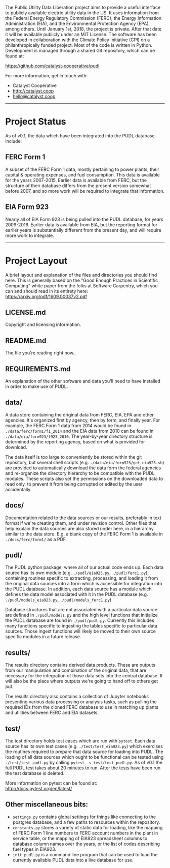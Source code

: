 The Public Utility Data Liberation project aims to provide a useful interface
to publicly available electric utility data in the US.  It uses information
from the Federal Energy Regulatory Commission (FERC), the Energy Information
Administration (EIA), and the Environmental Protection Agency (EPA), among
others. Until January 1st, 2018, the project is private. After that date it
will be available publicly under an MIT License. The software has been
developed in collaboration with the Climate Policy Initiative (CPI) on a
philanthropically funded project. Most of the code is written in Python.
Development is managed through a shared Git repository, which can be found at:

https://github.com/catalyst-cooperative/pudl

For more information, get in touch with:
 - Catalyst Cooperative
 - http://catalyst.coop
 - hello@catalyst.coop

---
# Project Status
As of v0.1, the data which have been integrated into the PUDL database include:

## FERC Form 1
A subset of the FERC Form 1 data, mostly pertaining to power plants, their
capital & operating expenses, and fuel consumption. This data is available for
the years 2007-2015. Earlier data is available from FERC, but the structure of
their database differs from the present version somewhat before 2007, and so
more work will be required to integrate that information.

## EIA Form 923
Nearly all of EIA Form 923 is being pulled into the PUDL database, for years
2009-2016. Earlier data is available from EIA, but the reporting format for
earlier years is substantially different from the present day, and will require
more work to integrate.

---
# Project Layout
A brief layout and explanation of the files and directories you should find
here.  This is generally based on the "Good Enough Practices in Scientific
Computing" white paper from the folks at Software Carpentry, which you can
and should read in its entirety here: https://arxiv.org/pdf/1609.00037v2.pdf

## LICENSE.md
Copyright and licensing information.

## README.md
The file you're reading right now...

## REQUIREMENTS.md
An explanation of the other software and data you'll need to have installed in
order to make use of PUDL.

## data/
A data store containing the original data from FERC, EIA, EPA and other
agencies. It's organized first by agency, then by form, and finally year. For
example, the FERC Form 1 data from 2014 would be found in
`./data/ferc/form1/f1_2014` and the EIA data from 2010 can be found in
`./data/eia/form923/f923_2010`. The year-by-year directory structure is
determined by the reporting agency, based on what is provided for download.

The data itself is too large to conveniently be stored within the git
repository, but several shell scripts (e.g. `./data/eia/form923/get_eia923.sh`) are provided to automatically download
the data form the federal agencies and re-organize the directory hierarchy
to be compatible with the PUDL modules. These scripts also set the permissions
on the downloaded data to read only, to prevent it from being corrupted or
edited by the user accidentally.

## docs/
Documentation related to the data sources or our results, preferably in text
format if we're creating them, and under revision control. Other files that
help explain the data sources are also stored under here, in a hierarchy
similar to the data store.  E.g. a blank copy of the FERC Form 1 is available
in `./docs/ferc/form1/` as a PDF.

## pudl/
The PUDL python package, where all of our actual code ends up.  Each data
source has its own module (e.g. `./pudl/eia923.py`, `./pudl/ferc1.py`),
containing routines specific to extracting,  processing, and loading it from
the original data sources into a form which is accessible for integration into
the PUDL database.  In addition, each data source has a module which defines
the data model associated with it in the PUDL database (e.g.
`./pudl/models_eia923.py`, `./pudl/models_ferc1.py`)

Database structures that are not associated with a particular data source are
defined in `./pudl/models.py` and the high level functions that initialize
the PUDL database are found in `./pudl/pudl.py`.  Currently this includes
many functions specific to ingesting the tables specific to particular data
sources.  Those ingest functions will likely be moved to their own source
specific modules in a future release.

## results/
The results directory contains derived data products. These are outputs from
our manipulation and combination of the original data, that are necessary for
the integration of those data sets into the central database. It will also
be the place where outputs we're going to hand off to others get put.

The results directory also contains a collection of Jupyter notebooks
presenting various data processing or analysis tasks, such as pulling the
required IDs from the cloned FERC database to use in matching up plants and
utilities between FERC and EIA datasets.

## test/
The test directory holds test cases which are run with `pytest`.  Each data
source has its own test cases (e.g. `./test/test_eia923.py`) which exercises
the routines required to prepare that data source for loading into PUDL. The
loading of all data sources which ought to be functional can be tested using
`./test/test_pudl.py` by calling `pytest -s test/test_pudl.py`. As of v0.1
the full PUDL test takes about 20 minutes to run.  After the tests have been
run the test database is deleted.

More information on pytest can be found at: http://docs.pytest.org/en/latest/

## Other miscellaneous bits:
 - `settings.py` contains global settings for things like connecting to the
 postgres database, and a few paths to resources within the repository.
 - `constants.py` stores a variety of static data for loading, like the mapping
 of FERC Form 1 line numbers to FERC account numbers in the plant in service
 table, or the mapping of EIA923 spreadsheet columns to database column names
 over the years, or the list of codes describing fuel types in EIA923.
 - `init_pudl.py` is a command line program that can be used to load the
 currently available PUDL data into a live database for use.
